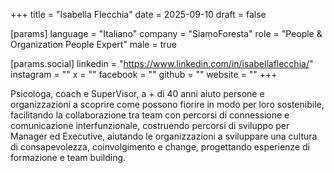 +++
title = "Isabella Flecchia"
date = 2025-09-10
draft = false

[params]
language = "Italiano"
company = "SiamoForesta"
role = "People & Organization People Expert"
male = true

[params.social]
linkedin = "https://www.linkedin.com/in/isabellaflecchia/"
instagram = ""
x = ""
facebook = ""
github = ""
website = ""
+++

Psicologa, coach e SuperVisor, a + di 40 anni aiuto persone e organizzazioni a scoprire come possono fiorire in modo per loro sostenibile, facilitando la collaborazione tra team con percorsi di connessione e comunicazione interfunzionale, costruendo percorsi di sviluppo per Manager ed Executive, aiutando le organizzazioni a sviluppare una cultura di consapevolezza, coinvolgimento e change, progettando esperienze di formazione e team building.
